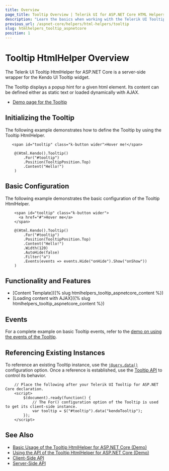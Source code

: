 ```yaml
---
title: Overview
page_title: Tooltip Overview | Telerik UI for ASP.NET Core HTML Helpers
description: "Learn the basics when working with the Telerik UI Tooltip HtmlHelper for ASP.NET Core (MVC 6 or ASP.NET Core MVC)."
previous_url: /aspnet-core/helpers/html-helpers/tooltip
slug: htmlhelpers_tooltip_aspnetcore
position: 1
---
```


# Tooltip HtmlHelper Overview

The Telerik UI Tooltip HtmlHelper for ASP.NET Core is a server-side wrapper for the Kendo UI Tooltip widget.

The Tooltip displays a popup hint for a given html element. Its content can be defined either as static text or loaded dynamically with AJAX.

* [Demo page for the Tooltip](https://demos.telerik.com/aspnet-core/tooltip/index)

## Initializing the Tooltip

The following example demonstrates how to define the Tooltip by using the Tooltip HtmlHelper.

```
   <span id="tooltip" class="k-button wider">Hover me!</span>

    @(Html.Kendo().Tooltip()
        .For("#tooltip")
        .Position(TooltipPosition.Top)
        .Content("Hello!")
    )
```

## Basic Configuration

The following example demonstrates the basic configuration of the Tooltip HtmlHelper.

```
    <span id="tooltip" class="k-button wider">
      <а href="#">Hover me</a>
    </span>

    @(Html.Kendo().Tooltip()
        .For("#tooltip")
        .Position(TooltipPosition.Top)
        .Content("Hello!")
        .Width(120)
        .AutoHide(false)
        .Filter("a")
        .Events(events => events.Hide("onHide").Show("onShow"))
    )
```

## Functionality and Features

* [Content Template]({% slug htmlhelpers_tooltip_aspnetcore_content %})
* [Loading content with AJAX]({% slug htmlhelpers_tooltip_aspnetcore_content %})

## Events

For a complete example on basic Tooltip events, refer to the [demo on using the events of the Tooltip](https://demos.telerik.com/aspnet-core/tooltip/events).

## Referencing Existing Instances

To reference an existing Tooltip instance, use the [`jQuery.data()`](https://api.jquery.com/jQuery.data/) configuration option. Once a reference is established, use the [Tooltip API](https://docs.telerik.com/kendo-ui/api/javascript/ui/tooltip) to control its behavior.

```
    // Place the following after your Telerik UI Tooltip for ASP.NET Core declaration.
    <script>
        $(document).ready(function() {
            // The For() configuration option of the Tooltip is used to get its client-side instance.
            var tooltip = $("#tooltip").data("kendoTooltip");
        });
    </script>
```

## See Also

* [Basic Usage of the Tooltip HtmlHelper for ASP.NET Core (Demo)](https://demos.telerik.com/aspnet-core/tooltip)
* [Using the API of the Tooltip HtmlHelper for ASP.NET Core (Demo)](https://demos.telerik.com/aspnet-core/tooltip/api)
* [Client-Side API](https://docs.telerik.com/kendo-ui/api/javascript/ui/tooltip)
* [Server-Side API](/api/tooltip)
